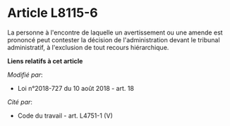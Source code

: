# Article L8115-6

La personne à l'encontre de laquelle un avertissement ou une amende est prononcé peut contester la décision de
l'administration devant le tribunal administratif, à l'exclusion de tout recours hiérarchique.

**Liens relatifs à cet article**

_Modifié par_:

  - Loi n°2018-727 du 10 août 2018 - art. 18

_Cité par_:

  - Code du travail - art. L4751-1 (V)
